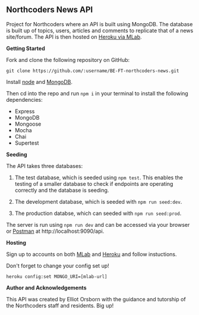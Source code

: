 ## Northcoders News API

Project for Northcoders where an API is built using MongoDB. The database is built up of topics, users, articles and comments to replicate that of a news site/forum. The API is then hosted on [Heroku via MLab](https://elliot-ncnews.herokuapp.com/).

**Getting Started**

Fork and clone the following repository on GitHub:

```http
git clone https://github.com/:username/BE-FT-northcoders-news.git
```

Install [node](https://nodejs.org/en/download/package-manager/) and [MongoDB](https://docs.mongodb.com/manual/installation/).

Then cd into the repo and run `npm i` in your terminal to install the following dependencies:

* Express
* MongoDB
* Mongoose
* Mocha
* Chai
* Supertest

**Seeding**

The API takes three databases:

1.  The test database, which is seeded using `npm test`. This enables the testing of a smaller database to check if endpoints are operating correctly and the database is seeding.

2.  The development database, which is seeded with `npm run seed:dev`.

3.  The production databse, which can seeded with `npm run seed:prod`.

The server is run using `npm run dev` and can be accessed via your browser or [Postman](https://www.getpostman.com/) at http://localhost:9090/api.

**Hosting**

Sign up to accounts on both [MLab](https://mlab.com/) and [Heroku](https://www.heroku.com/) and follow instuctions.

Don't forget to change your config set up!

```
heroku config:set MONGO_URI=[mlab-url]
```

**Author and Acknowledgements**

This API was created by Elliot Orsborn with the guidance and tutorship of the Northcoders staff and residents. Big up!

